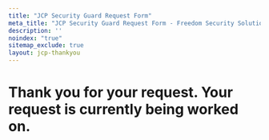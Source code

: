 ```yaml
---
title: "JCP Security Guard Request Form"
meta_title: "JCP Security Guard Request Form - Freedom Security Solutions"
description: ''
noindex: "true"
sitemap_exclude: true
layout: jcp-thankyou
---
```


# Thank you for your request.  Your request is currently being worked on. 